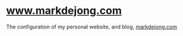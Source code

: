 # www.markdejong.com

The configuration of my personal website, and blog, [markdejong.com](http://www.markdejong.com)
